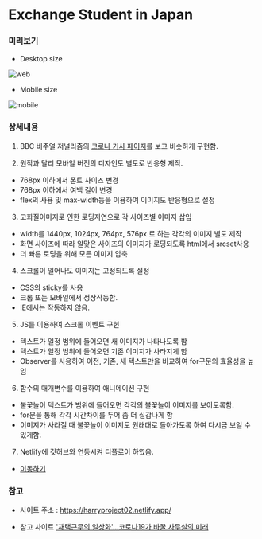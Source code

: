 # Exchange Student in Japan

### 미리보기
- Desktop size

![web](https://user-images.githubusercontent.com/71266602/102006763-f289ae80-3d66-11eb-8a98-4917885ebe5c.gif)


- Mobile size

![mobile](https://user-images.githubusercontent.com/71266602/102006756-e7cf1980-3d66-11eb-9b54-1c3f093a2384.gif)


### 상세내용
1. BBC 비주얼 저널리즘의 [코로나 기사 페이지](https://www.bbc.com/korean/resources/idt-48d3c9a7-4063-4289-9726-611b5ea9d7b5)를 보고 비슷하게 구현함.


2. 원작과 달리 모바일 버전의 디자인도 별도로 반응형 제작.
 - 768px 이하에서 폰트 사이즈 변경
 - 768px 이하에서 여백 길이 변경
 - flex의 사용 및 max-width등을 이용하여 이미지도 반응형으로 설정


3. 고화질이미지로 인한 로딩지연으로 각 사이즈별 이미지 삽입
 - width를 1440px, 1024px, 764px, 576px 로 하는 각각의 이미지 별도 제작 
 - 화면 사이즈에 따라 알맞은 사이즈의 이미지가 로딩되도록 html에서 srcset사용
 - 더 빠른 로딩을 위해 모든 이미지 압축


4. 스크롤이 일어나도 이미지는 고정되도록 설정
 - CSS의 sticky를 사용
 - 크롬 또는 모바일에서 정상작동함.
 - IE에서는 작동하지 않음.


5. JS를 이용하여 스크롤 이벤트 구현
 - 텍스트가 일정 범위에 들어오면 새 이미지가 나타나도록 함
 - 텍스트가 일정 범위에 들어오면 기존 이미지가 사라지게 함
 - Observer를 사용하여 이전, 기존, 새 텍스트만을 비교하여 for구문의 효율성을 높임


6. 함수의 매개변수를 이용하여 애니메이션 구현
 - 불꽃놀이 텍스트가 범위에 들어오면 각각의 불꽃놀이 이미지를 보이도록함.
 - for문을 통해 각각 시간차이를 두어 좀 더 실감나게 함
 - 이미지가 사라질 때 불꽃놀이 이미지도 원래대로 돌아가도록 하여 다시금 보일 수 있게함.


7. Netlify에 깃허브와 연동시켜 디플로이 하였음.
 - [이동하기](https://harryproject02.netlify.app/)


### 참고
 - 사이트 주소 : https://harryproject02.netlify.app/

 - 참고 사이트 ['재택근무의 일상화'...코로나19가 바꿀 사무실의 미래](https://www.bbc.com/korean/resources/idt-48d3c9a7-4063-4289-9726-611b5ea9d7b5)
